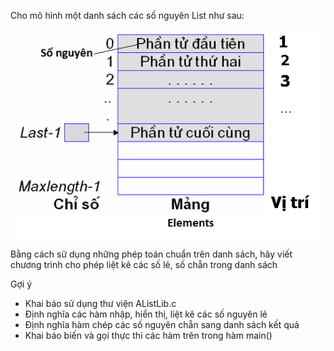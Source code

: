 Cho mô hình một danh sách các số nguyên List như sau:

<img src="../dsdac.png">

Bằng cách sử dụng những phép toán chuẩn trên danh sách, hãy viết chương trình cho phép liệt kê các số lẻ, số chẵn trong danh sách

Gợi ý
- Khai báo sử dụng thư viện AListLib.c
- Định nghĩa các hàm nhập, hiển thị, liệt kê các số nguyên lẻ
- Định nghĩa hàm chép các số nguyên chẵn sang danh sách kết quả
- Khai báo biến và gọi thực thi các hàm trên trong hàm main()